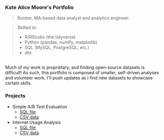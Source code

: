 ### Kate Alice Moore's Portfolio
> Boston, MA-based data analyst and analytics engineer. 

> Skilled in:
> + R/RStudio (the tidyverse)
> + Python (pandas, numPy, matplotlib)
> + SQL (MySQL, PostgreSQL, etc.)
> + dbt

<br> Much of my work is proprietary, and finding open-source datasets is difficult! As such, this portfolio is composed of smaller, self-driven analyses and volunteer work. I'll push updates as I find new datasets to showcase certain skills. 

### Projects
+ Simple A/B Test Evaluation
  - [SQL file](ab-test-analysis.sql)
  - [CSV data](simple_ab_test_data.csv)
+ Internet Usage Analysis
  - [SQL file](internet_usage_analysis.sql)
  - [CSV data](internet_usage_data.csv)


